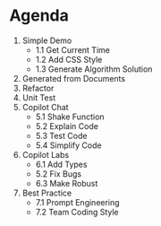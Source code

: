 # Agenda

1. Simple Demo
    - 1.1 Get Current Time
    - 1.2 Add CSS Style
    - 1.3 Generate Algorithm Solution
2. Generated from Documents
3. Refactor
4. Unit Test
5. Copilot Chat
    - 5.1 Shake Function
    - 5.2 Explain Code
    - 5.3 Test Code
    - 5.4 Simplify Code
6. Copilot Labs
    - 6.1 Add Types
    - 5.2 Fix Bugs
    - 6.3 Make Robust
7. Best Practice
    - 7.1 Prompt Engineering
    - 7.2 Team Coding Style
